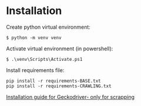 # Installation

Create python virtual environment:
```
$ python -m venv venv
```

Activate virtual environment (in powershell):
```
$ .\venv\Scripts\Activate.ps1
```

Install requirements file:
```
pip install -r requirements-BASE.txt
pip install -r requirements-CRAWLING.txt

```

[Installation guide for Geckodriver- only for scrapping](https://github.com/mozilla/geckodriver/releases/tag/v0.32.0)



